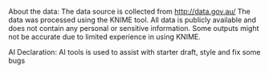 About the data:
The data source is collected from http://data.gov.au/
The data was processed using the KNIME tool.
All data is publicly available and does not contain any personal or sensitive information.
Some outputs might not be accurate due to limited experience in using KNIME.


AI Declaration:
AI tools is used to assist with starter draft, style and fix some bugs
